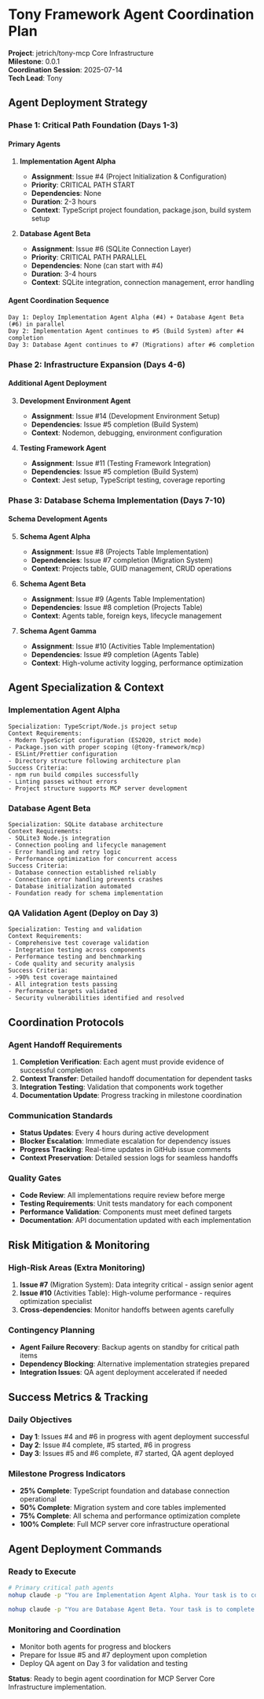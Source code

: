 # Tony Framework Agent Coordination Plan
**Project**: jetrich/tony-mcp Core Infrastructure  
**Milestone**: 0.0.1  
**Coordination Session**: 2025-07-14  
**Tech Lead**: Tony  

## Agent Deployment Strategy

### Phase 1: Critical Path Foundation (Days 1-3)

#### Primary Agents
1. **Implementation Agent Alpha** 
   - **Assignment**: Issue #4 (Project Initialization & Configuration)
   - **Priority**: CRITICAL PATH START
   - **Dependencies**: None
   - **Duration**: 2-3 hours
   - **Context**: TypeScript project foundation, package.json, build system setup

2. **Database Agent Beta**
   - **Assignment**: Issue #6 (SQLite Connection Layer) 
   - **Priority**: CRITICAL PATH PARALLEL
   - **Dependencies**: None (can start with #4)
   - **Duration**: 3-4 hours
   - **Context**: SQLite integration, connection management, error handling

#### Agent Coordination Sequence
```
Day 1: Deploy Implementation Agent Alpha (#4) + Database Agent Beta (#6) in parallel
Day 2: Implementation Agent continues to #5 (Build System) after #4 completion
Day 3: Database Agent continues to #7 (Migrations) after #6 completion
```

### Phase 2: Infrastructure Expansion (Days 4-6)

#### Additional Agent Deployment
3. **Development Environment Agent**
   - **Assignment**: Issue #14 (Development Environment Setup)
   - **Dependencies**: Issue #5 completion (Build System)
   - **Context**: Nodemon, debugging, environment configuration

4. **Testing Framework Agent**
   - **Assignment**: Issue #11 (Testing Framework Integration)
   - **Dependencies**: Issue #5 completion (Build System)
   - **Context**: Jest setup, TypeScript testing, coverage reporting

### Phase 3: Database Schema Implementation (Days 7-10)

#### Schema Development Agents
5. **Schema Agent Alpha**
   - **Assignment**: Issue #8 (Projects Table Implementation)
   - **Dependencies**: Issue #7 completion (Migration System)
   - **Context**: Projects table, GUID management, CRUD operations

6. **Schema Agent Beta**
   - **Assignment**: Issue #9 (Agents Table Implementation)  
   - **Dependencies**: Issue #8 completion (Projects Table)
   - **Context**: Agents table, foreign keys, lifecycle management

7. **Schema Agent Gamma**
   - **Assignment**: Issue #10 (Activities Table Implementation)
   - **Dependencies**: Issue #9 completion (Agents Table)
   - **Context**: High-volume activity logging, performance optimization

## Agent Specialization & Context

### Implementation Agent Alpha
```
Specialization: TypeScript/Node.js project setup
Context Requirements:
- Modern TypeScript configuration (ES2020, strict mode)
- Package.json with proper scoping (@tony-framework/mcp)
- ESLint/Prettier configuration
- Directory structure following architecture plan
Success Criteria:
- npm run build compiles successfully
- Linting passes without errors
- Project structure supports MCP server development
```

### Database Agent Beta
```
Specialization: SQLite database architecture
Context Requirements:
- SQLite3 Node.js integration
- Connection pooling and lifecycle management
- Error handling and retry logic
- Performance optimization for concurrent access
Success Criteria:
- Database connection established reliably
- Connection error handling prevents crashes
- Database initialization automated
- Foundation ready for schema implementation
```

### QA Validation Agent (Deploy on Day 3)
```
Specialization: Testing and validation
Context Requirements:
- Comprehensive test coverage validation
- Integration testing across components
- Performance testing and benchmarking
- Code quality and security analysis
Success Criteria:
- >90% test coverage maintained
- All integration tests passing
- Performance targets validated
- Security vulnerabilities identified and resolved
```

## Coordination Protocols

### Agent Handoff Requirements
1. **Completion Verification**: Each agent must provide evidence of successful completion
2. **Context Transfer**: Detailed handoff documentation for dependent tasks
3. **Integration Testing**: Validation that components work together
4. **Documentation Update**: Progress tracking in milestone coordination

### Communication Standards
- **Status Updates**: Every 4 hours during active development
- **Blocker Escalation**: Immediate escalation for dependency issues
- **Progress Tracking**: Real-time updates in GitHub issue comments
- **Context Preservation**: Detailed session logs for seamless handoffs

### Quality Gates
- **Code Review**: All implementations require review before merge
- **Testing Requirements**: Unit tests mandatory for each component
- **Performance Validation**: Components must meet defined targets
- **Documentation**: API documentation updated with each implementation

## Risk Mitigation & Monitoring

### High-Risk Areas (Extra Monitoring)
1. **Issue #7** (Migration System): Data integrity critical - assign senior agent
2. **Issue #10** (Activities Table): High-volume performance - requires optimization specialist
3. **Cross-dependencies**: Monitor handoffs between agents carefully

### Contingency Planning
- **Agent Failure Recovery**: Backup agents on standby for critical path items
- **Dependency Blocking**: Alternative implementation strategies prepared
- **Integration Issues**: QA agent deployment accelerated if needed

## Success Metrics & Tracking

### Daily Objectives
- **Day 1**: Issues #4 and #6 in progress with agent deployment successful
- **Day 2**: Issue #4 complete, #5 started, #6 in progress
- **Day 3**: Issues #5 and #6 complete, #7 started, QA agent deployed

### Milestone Progress Indicators
- **25% Complete**: TypeScript foundation and database connection operational
- **50% Complete**: Migration system and core tables implemented
- **75% Complete**: All schema and performance optimization complete
- **100% Complete**: Full MCP server core infrastructure operational

## Agent Deployment Commands

### Ready to Execute
```bash
# Primary critical path agents
nohup claude -p "You are Implementation Agent Alpha. Your task is to complete Issue #4 (Project Initialization & Configuration) in jetrich/tony-mcp. Follow the atomic task breakdown exactly as specified. Focus on TypeScript project setup, package.json configuration, ESLint/Prettier setup, and directory structure. Provide completion evidence and detailed handoff documentation for Issue #5 continuation." &

nohup claude -p "You are Database Agent Beta. Your task is to complete Issue #6 (SQLite Connection Layer) in jetrich/tony-mcp. Follow the atomic task breakdown for SQLite3 integration, connection management, error handling, and initialization logic. Ensure foundation is ready for Issue #7 (Migration System). Provide completion evidence and database connection validation." &
```

### Monitoring and Coordination
- Monitor both agents for progress and blockers
- Prepare for Issue #5 and #7 deployment upon completion
- Deploy QA agent on Day 3 for validation and testing

**Status**: Ready to begin agent coordination for MCP Server Core Infrastructure implementation.